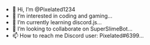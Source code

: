 - 👋 Hi, I’m @Pixelated1234
- 👀 I’m interested in coding and gaming...
- 🌱 I’m currently learning discord.js...
- 💞️ I’m looking to collaborate on SuperSlimeBot...
- 📫 How to reach me 
Discord user: Pixelated#6399...

<!---
Pixelated1234/Pixelated1234 is a ✨ special ✨ repository because its `README.md` (this file) appears on your GitHub profile.
You can click the Preview link to take a look at your changes.
--->
